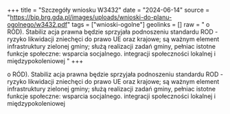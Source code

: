 +++
title = "Szczegóły wniosku W3432"
date = "2024-06-14"
source = "https://bip.brg.gda.pl/images/uploads/wnioski-do-planu-ogolnego/w3432.pdf"
tags = ["wnioski-ogolne"]
geolinks = []
raw = " o RÓD). Stabiliz acja prawna będzie sprzyjała podnoszeniu standardu ROD - ryzyko likwidacji zniechęci do prawo UE oraz krajowe; są ważnym element infrastruktury zielonej gminy; służą realizacji zadań gminy, pełniac istotne funkcje społeczne: wsparcia socjalnego. integracji społeczności lokalnej i międzypokoleniowej "
+++


o RÓD). Stabiliz acja prawna będzie sprzyjała podnoszeniu standardu ROD - ryzyko likwidacji zniechęci do
prawo UE oraz krajowe; są ważnym element infrastruktury zielonej gminy; służą realizacji zadań gminy, pełniac
istotne funkcje społeczne: wsparcia socjalnego. integracji społeczności lokalnej i międzypokoleniowej



